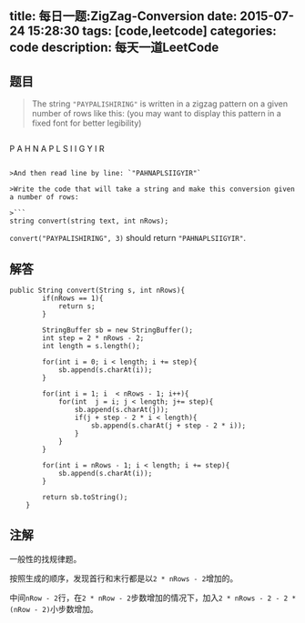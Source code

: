 title: 每日一题:ZigZag-Conversion
date: 2015-07-24 15:28:30
tags: [code,leetcode]
categories: code
description: 每天一道LeetCode
---

## 题目

> The string `"PAYPALISHIRING"` is written in a zigzag pattern on a given number of rows like this: (you may want to display this pattern in a fixed font for better legibility)

>```
P   A   H   N
A P L S I I G
Y   I   R
```

>And then read line by line: `"PAHNAPLSIIGYIR"`

>Write the code that will take a string and make this conversion given a number of rows:

>```
string convert(string text, int nRows);
```
`convert("PAYPALISHIRING", 3)` should return `"PAHNAPLSIIGYIR"`.

## 解答

```
public String convert(String s, int nRows){
        if(nRows == 1){
            return s;
        }

        StringBuffer sb = new StringBuffer();
        int step = 2 * nRows - 2;
        int length = s.length();

        for(int i = 0; i < length; i += step){
            sb.append(s.charAt(i));
        }

        for(int i = 1; i  < nRows - 1; i++){
            for(int  j = i; j < length; j+= step){
                sb.append(s.charAt(j));
                if(j + step - 2 * i < length){
                    sb.append(s.charAt(j + step - 2 * i));
                }
            }
        }

        for(int i = nRows - 1; i < length; i += step){
            sb.append(s.charAt(i));
        }

        return sb.toString();
    }
```

## 注解

一般性的找规律题。

按照生成的顺序，发现首行和末行都是以`2 * nRows - 2`增加的。

中间`nRow - 2`行，在`2 * nRow - 2`步数增加的情况下，加入`2 * nRows - 2 - 2 * (nRow - 2)`小步数增加。

